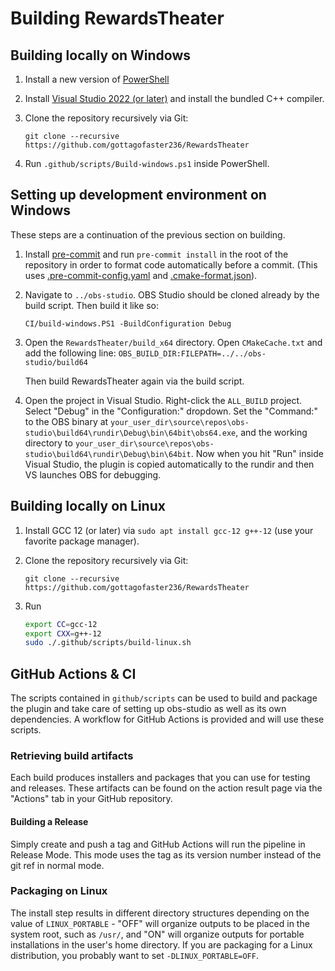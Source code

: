 # Building RewardsTheater

## Building locally on Windows
1. Install a new version of [PowerShell](https://learn.microsoft.com/en-us/powershell/scripting/install/installing-powershell-on-windows?view=powershell-7.3)
2. Install [Visual Studio 2022 (or later)](https://visualstudio.microsoft.com/vs/) and install the bundled C++ compiler.
3. Clone the repository recursively via Git:

   ```git clone --recursive https://github.com/gottagofaster236/RewardsTheater```
4. Run `.github/scripts/Build-windows.ps1` inside PowerShell.

## Setting up development environment on Windows
These steps are a continuation of the previous section on building.

1. Install [pre-commit](https://pre-commit.com/) and run `pre-commit install` in the root of the repository in order to format code automatically before a commit. (This uses [.pre-commit-config.yaml](.pre-commit-config.yaml) and [.cmake-format.json](.cmake-format.json)).
2. Navigate to `../obs-studio`. OBS Studio should be cloned already by the build script. Then build it like so:
   ```
   CI/build-windows.PS1 -BuildConfiguration Debug
   ```
3. Open the `RewardsTheater/build_x64` directory. Open `CMakeCache.txt` and add the following line:  ```OBS_BUILD_DIR:FILEPATH=../../obs-studio/build64```
   
   Then build RewardsTheater again via the build script.
4. Open the project in Visual Studio. Right-click the `ALL_BUILD` project. Select "Debug" in the "Configuration:" dropdown. Set the "Command:" to the OBS binary at `your_user_dir\source\repos\obs-studio\build64\rundir\Debug\bin\64bit\obs64.exe`, and the working directory to `your_user_dir\source\repos\obs-studio\build64\rundir\Debug\bin\64bit`. Now when you hit "Run" inside Visual Studio, the plugin is copied automatically to the rundir and then VS launches OBS for debugging.

## Building locally on Linux
1. Install GCC 12 (or later) via `sudo apt install gcc-12 g++-12` (use your favorite package manager).
2. Clone the repository recursively via Git:

   ```git clone --recursive https://github.com/gottagofaster236/RewardsTheater```
3. Run
   ```bash
   export CC=gcc-12
   export CXX=g++-12
   sudo ./.github/scripts/build-linux.sh
   ```

## GitHub Actions & CI

The scripts contained in `github/scripts` can be used to build and package the plugin and take care of setting up obs-studio as well as its own dependencies. A workflow for GitHub Actions is provided and will use these scripts.

### Retrieving build artifacts

Each build produces installers and packages that you can use for testing and releases. These artifacts can be found on the action result page via the "Actions" tab in your GitHub repository.

#### Building a Release

Simply create and push a tag and GitHub Actions will run the pipeline in Release Mode. This mode uses the tag as its version number instead of the git ref in normal mode.

### Packaging on Linux

The install step results in different directory structures depending on the value of `LINUX_PORTABLE` - "OFF" will organize outputs to be placed in the system root, such as `/usr/`, and "ON" will organize outputs for portable installations in the user's home directory. If you are packaging for a Linux distribution, you probably want to set `-DLINUX_PORTABLE=OFF`.

